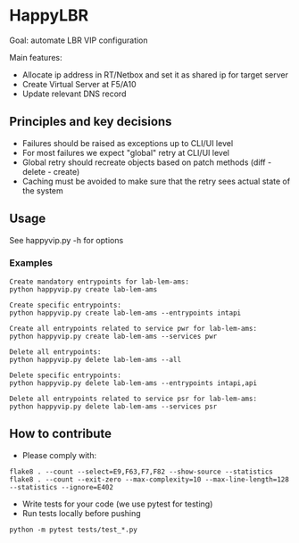 # HappyLBR

Goal: automate LBR VIP configuration

Main features:

* Allocate ip address in RT/Netbox and set it as shared ip for target server
* Create Virtual Server at F5/A10
* Update relevant DNS record

## Principles and key decisions

* Failures should be raised as exceptions up to CLI/UI level
* For most failures we expect "global" retry at CLI/UI level
* Global retry should recreate objects based on patch methods (diff - delete - create)
* Caching must be avoided to make sure that the retry sees actual state of the system

## Usage

See happyvip.py -h for options

### Examples

    Create mandatory entrypoints for lab-lem-ams:
    python happyvip.py create lab-lem-ams

    Create specific entrypoints:
    python happyvip.py create lab-lem-ams --entrypoints intapi

    Create all entrypoints related to service pwr for lab-lem-ams:
    python happyvip.py create lab-lem-ams --services pwr

    Delete all entrypoints:
    python happyvip.py delete lab-lem-ams --all

    Delete specific entrypoints:
    python happyvip.py delete lab-lem-ams --entrypoints intapi,api

    Delete all entrypoints related to service psr for lab-lem-ams:
    python happyvip.py delete lab-lem-ams --services psr

## How to contribute

* Please comply with:
```
flake8 . --count --select=E9,F63,F7,F82 --show-source --statistics
flake8 . --count --exit-zero --max-complexity=10 --max-line-length=128 --statistics --ignore=E402
```
* Write tests for your code (we use pytest for testing)
* Run tests locally before pushing
```
python -m pytest tests/test_*.py
```
